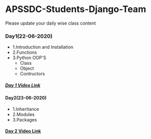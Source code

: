 # APSSDC-Students-Django-Team
Please update your daily wise class content
### Day1(22-06-2020)
- 1.Introduction and Installation
- 2.Functions
- 3.Python OOP'S
  - Class
  - Object
  - Contructors
##### [Day 1 Video Link](https://transcripts.gotomeeting.com/#/s/9305ab557aa3afe50b42c2be83ab7ad67ef4b2817993442b4f23aaee5456aad3)

#### Day2(23-06-2020)
- 1.Inheritance
- 2.Modules
- 3.Packages

#### [Day 2 Video Link](https://transcripts.gotomeeting.com/#/s/06c8d490a64f8750ff963ef4f0b2ca495dde4755f5d60e8cf1883777b00d622f)
